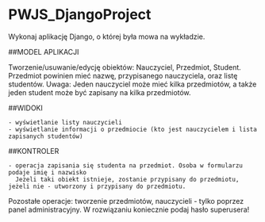 # PWJS_DjangoProject

Wykonaj aplikację Django, o której była mowa na wykładzie.

##MODEL APLIKACJI

Tworzenie/usuwanie/edycję obiektów: Nauczyciel, Przedmiot, Student.
Przedmiot powinien mieć nazwę, przypisanego nauczyciela, oraz listę studentów.
Uwaga: Jeden nauczyciel może mieć kilka przedmiotów, a także jeden student może być zapisany na kilka przedmiotów.

##WIDOKI

    - wyświetlanie listy nauczycieli
    - wyświetlanie informacji o przedmiocie (kto jest nauczycielem i lista zapisanych studentów)

##KONTROLER

    - operacja zapisania się studenta na przedmiot. Osoba w formularzu podaje imię i nazwisko
      Jeżeli taki obiekt istnieje, zostanie przypisany do przedmiotu, jeżeli nie - utworzony i przypisany do przedmiotu.

Pozostałe operacje: tworzenie przedmiotów, nauczycieli - tylko poprzez panel administracyjny.
W rozwiązaniu koniecznie podaj hasło superusera!